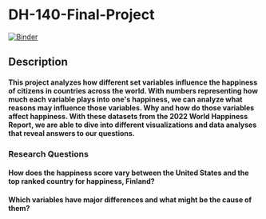 # DH-140-Final-Project

[![Binder](https://mybinder.org/badge_logo.svg)](https://mybinder.org/v2/gh/tiffany246897/DH-140-Final-Project/HEAD)

## Description
#### This project analyzes how different set variables influence the happiness of citizens in countries across the world. With numbers representing how much each variable plays into one's happiness, we can analyze what reasons may influence those variables. Why and how do those variables affect happiness. With these datasets from the 2022 World Happiness Report, we are able to dive into different visualizations and data analyses that reveal answers to our questions.

### Research Questions
#### How does the happiness score vary between the United States and the top ranked country for happiness, Finland?
#### Which variables have major differences and what might be the cause of them?

